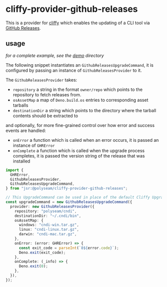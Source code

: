 # cliffy-provider-github-releases

This is a provider for [cliffy](https://cliffy.io) which enables the updating of
a CLI tool via
[GitHub Releases](https://docs.github.com/en/repositories/releasing-projects-on-github).

## usage

_for a complete example, see the
[demo](https://github.com/polyseam/cliffy-provider-gh-releases/tree/main/demo)
directory_

The following snippet instantiates an `GithubReleasesUpgradeCommand`, it is
configured by passing an instance of `GithubReleasesProvider` to it.

The `GithubReleasesProvider` takes:

- `repository` a string in the format `owner/repo` which points to the
  repository to fetch releases from.
- `osAssetMap` a map of `Deno.build.os` entries to corresponding asset tarballs
- `destinationDir` a string which points to the directory where the tarball
  contents should be extracted to

and optionally, for more fine-grained control over how error and success events
are handled:

- `onError` a function which is called when an error occurs, it is passed an
  instance of `GHRError`
- `onComplete` a function which is called when the upgrade process completes, it
  is passed the version string of the release that was installed

```typescript
import {
  GHRError,
  GithubReleasesProvider,
  GithubReleasesUpgradeCommand,
} from "jsr:@polyseam/cliffy-provider-github-releases";

// This UpgradeCommand can be used in place of the default Cliffy UpgradeCommand
const upgradeCommand = new GithubReleasesUpgradeCommand({
  provider: new GithubReleasesProvider({
    repository: "polyseam/cndi",
    destinationDir: "~/.cndi/bin",
    osAssetMap: {
      windows: "cndi-win.tar.gz",
      linux: "cndi-linux.tar.gz",
      darwin: "cndi-mac.tar.gz",
    },
    onError: (error: GHRError) => {
      const exit_code = parseInt(`8${error.code}`);
      Deno.exit(exit_code);
    },
    onComplete: (_info) => {
      Deno.exit(0);
    },
  }),
});
```
